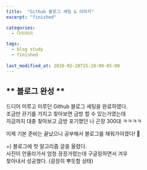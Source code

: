 ```yaml
---
title:  "Github 블로그 세팅 & 이미지"
excerpt: "finished"

categories:
  - 다이어리

tags:
  - blog study
  - finished
  
last_modified_at: 2020-02-28T15:20:00-05:00
---
```


## ** 블로그 완성 **  
  
드디어 미루고 미루던 Github 블로그 세팅을 완료하였다.  
조금만 끈기를 가지고 찾아보면 금방 할 수 있는거였는데  
지금까지 대충 찾아보고 금방 포기했던 나 곤장 300대 ㅋㅋㅋㅋ  
  
이제 기본 준비는 끝났으니 공부해서 블로그를 채워가야겠다! 💪  
  
+) 블로그에 첫 알고리즘 글을 올렸다.  
사진이 안올라가서 엄청 끙끙거렸는데 구글링하면서 겨우  
찾아내서 성공했다. (굉장히 뿌듯함 상태)